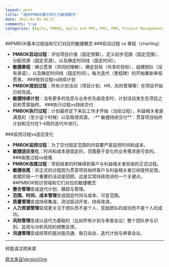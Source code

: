 ```yaml
---
layout: post
title: "通用PMBOK概念转化为敏捷概念"
date: 2013-01-05 08:57
comments: true
categories: [Agile, PMBOK, Agile and PMI, PMI, PMP, Project Management, Process Group, Knowledge Area, Continuous Improvement, Adapt to Change, risk management, communication management, integration management]
---
```


##PMBOK基本过程组和它们对应的敏捷概念
###启动过程 vs 章程（charting）
- **PMBOK启动过程**：评估项目价值（固定预算），定义初步范围（固定范围），分配资源（固定资源），以及确定时间线（固定时间）。
- **敏捷章程**：确立愿景（共同的理解），确定目标（共享的目标），组建团队（没有承诺），以及确定时间线（固定时间）。每次迭代（里程碑）的开始重新审视愿景。
###规划过程vs持续计划
- **PMBOK规划过程**：所有计划活动（项目计划、HR、风险管理等）在项目开始已经完成。
- **敏捷持续计划**：当有更多的信息与业务优先级改变时，计划活动发生在项目之前和贯穿始终。
###执行过程vs持续交付
- **PMBOK执行过程**：计划最终定下来后工作才开始（当前过程），利益相关者是满意的（至少这个时候）以及取得资源。
-** 敏捷持续交付**：贯穿项目始终计划和交付在1-4周的迭代中进行。

<!-- more -->

###监控过程vs适应变化
- **PMBOK监控过程**：为了交付固定范围的内容要严密监控时间和成本。
- **敏捷适应变化**：时间和成本是固定的，范围基于变化的业务需求是可变的。
###收尾过程vs收尾
- **PMBOK收尾过程**：项目结束的时候得到客户与利益相关者验收的正式过程。
- **敏捷收尾**：非正式的过程因为贯穿项目始终客户与利益相关者已经提供反馈。收尾阶段一个重要的活动是回顾。这是实现持续改进的一个关键点。
##PMBOK知识领域和它们对应的敏捷概念
- **整合管理**变成迭代计划、跟踪与管理。
- **范围、时间、成本管理**变成固定时间与成本、可变范围。
- **质量管理**变成持续集成、测试驱动开发、持续改进。
- **人力资源管理**变成更关注于团队而不是个人，奖励团队的成功而不是个人的成功。
- **风险管理**变成以迭代为基础的（比如所有计划与审查会议）整个团队参与识别、监视与分析风险的频繁反馈。
- **沟通管理**变成经常的面对面沟通、每日站会、迭代计划与审查会议。

----
转载请注明来源

[原文来自VersionOne](http://www.versionone.com/pdf/Translating_PMBOK_Concepts.pdf)